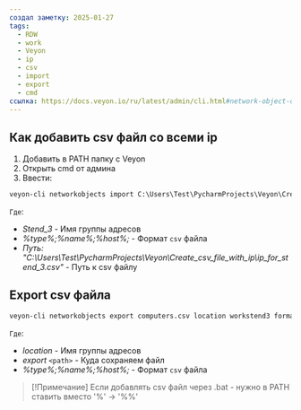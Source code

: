 ```yaml
---
создал заметку: 2025-01-27
tags:
  - RDW
  - work
  - Veyon
  - ip
  - csv
  - import
  - export
  - cmd
ссылка: https://docs.veyon.io/ru/latest/admin/cli.html#network-object-directory
---
```

## Как добавить csv файл со всеми ip
1) Добавить в PATH папку с Veyon
2) Открыть cmd от админа
3) Ввести: 
```cmd
veyon-cli networkobjects import C:\Users\Test\PycharmProjects\Veyon\Create_csv_file_with_ip\ip_for_stend_3.csv location "Stend_3" format "%type%;%name%;%host%;"
```
`Где`:
- _Stend_3_ - Имя группы адресов
- _%type%;%name%;%host%;_ - Формат `csv` файла
- _Путь: "C:\Users\Test\PycharmProjects\Veyon\Create_csv_file_with_ip\ip_for_stend_3.csv"_ - Путь к csv файлу

## Export csv файла
```cmd
veyon-cli networkobjects export computers.csv location workstend3 format "%type%;%name%;%host%;%mac%"
```
`Где`:
- _location_ - Имя группы адресов
- _export_ `<path>` - Куда сохраняем файл
- _%type%;%name%;%host%;_ - Формат `csv` файла


> [!Примечание]
> Если добавлять csv файл через .bat - нужно в PATH ставить вместо '%' -> '%%'